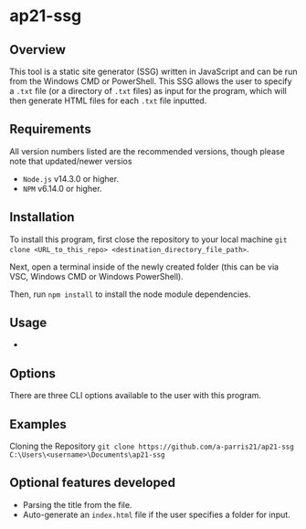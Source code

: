 # ap21-ssg

## Overview

This tool is a static site generator (SSG) written in JavaScript and can be run from the Windows CMD or PowerShell.
This SSG allows the user to specify a `.txt` file (or a directory of `.txt` files) as input for the program, which will then generate HTML files for each `.txt` file inputted.

## Requirements

All version numbers listed are the recommended versions, though please note that updated/newer versios 
- `Node.js` v14.3.0 or higher.
- `NPM` v6.14.0 or higher.

## Installation
To install this program, first close the repository to your local machine `git clone <URL_to_this_repo> <destination_directory_file_path>`.

Next, open a terminal inside of the newly created folder (this can be via VSC, Windows CMD or Windows PowerShell).

Then, run `npm install` to install the node module dependencies.

## Usage

- 

## Options

There are three CLI options available to the user with this program.

## Examples

Cloning the Repository
`git clone https://github.com/a-parris21/ap21-ssg C:\Users\<username>\Documents\ap21-ssg`

## Optional features developed

- Parsing the title from the file.
- Auto-generate an `index.html` file if the user specifies a folder for input.